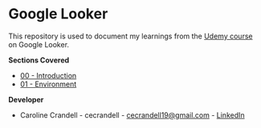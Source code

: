 # Google Looker

This repository is used to document my learnings from the [Udemy course](https://www.udemy.com/course/looker-complete-guide-to-google-looker-user-and-analyst/) on Google Looker.

**Sections Covered**

- [00 - Introduction](/00%20-%20Introduction)
- [01 - Environment](/01%20-%20Environment)

**Developer**

- Caroline Crandell - cecrandell - cecrandell19@gmail.com - [LinkedIn](https://www.linkedin.com/in/carolinecrandell/)
